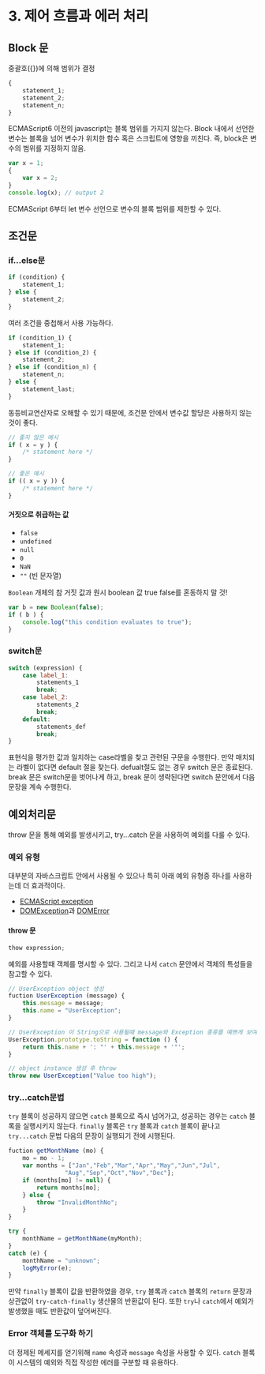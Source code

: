 # 3. 제어 흐름과 에러 처리

## Block 문

중괄호({})에 의해 범위가 결정

```javascript
{
    statement_1;
    statement_2;
    statement_n;
}
```

ECMAScript6 이전의 javascript는 블록 범위를 가지지 않는다. Block 내에서 선언한 변수는 블록을 넘어 변수가 위치한 함수 혹은 스크립트에 영향을 끼친다. 즉, block은 변수의 범위를 지정하지 않음.

```javascript
var x = 1;
{
    var x = 2;
}
console.log(x); // output 2
```

ECMAScript 6부터 let 변수 선언으로 변수의 블록 범위를 제한할 수 있다.

## 조건문

### if...else문

```javascript
if (condition) {
    statement_1;
} else {
    statement_2;
}
```

여러 조건을 중첩해서 사용 가능하다.

```javascript
if (condition_1) {
    statement_1;
} else if (condition_2) {
    statement_2;
} else if (condition_n) {
    statement_n;
} else {
    statement_last;
}
```

동등비교연산자로 오해할 수 있기 때문에, 조건문 안에서 변수값 할당은 사용하지 않는 것이 좋다.

```javascript
// 좋지 않은 예시
if ( x = y ) {
    /* statement here */
}

// 좋은 예시
if (( x = y )) {
    /* statement here */
}
```

#### 거짓으로 취급하는 값

- `false`
- `undefined`
- `null`
- `0`
- `NaN`
- `""` (빈 문자열)

`Boolean` 개체의 참 거짓 값과 원시 boolean 값 true false를 혼동하지 말 것!

```javascript
var b = new Boolean(false);
if ( b ) {
    console.log("this condition evaluates to true");
}
```

### switch문

```javascript
switch (expression) {
    case label_1:
        statements_1
        break;
    case label_2:
        statements_2
        break;
    default:
        statements_def
        break;
}
```

표현식을 평가한 값과 일치하는 case라벨을 찾고 관련된 구문을 수행한다. 만약 매치되는 라벨이 없다면 default 절을 찾는다. defualt절도 없는 경우 switch 문은 종료된다. break 문은 switch문을 벗어나게 하고, break 문이 생략된다면 switch 문안에서 다음 문장을 계속 수행한다.

## 예외처리문

throw 문을 통해 예외를 발생시키고, try...catch 문을 사용하여 예외를 다룰 수 있다.

### 예외 유형

대부분의 자바스크립트 안에서 사용될 수 있으나 특히 아래 예외 유형중 하나를 사용하는데 더 효과적이다.

- [ECMAScript exception](https://developer.mozilla.org/en-US/docs/Web/JavaScript/Reference/Global_Objects/Error#Error_types)
- [DOMException](https://developer.mozilla.org/ko/docs/Web/API/DOMException)과 [DOMError](https://developer.mozilla.org/ko/docs/Web/API/DOMError)

#### throw 문

```javascript
thow expression;
```

예외를 사용할때 객체를 명시할 수 있다. 그리고 나서 `catch` 문안에서 객체의 특성들을 참고할 수 있다.

```javascript
// UserException object 생성
fuction UserException (message) {
    this.message = message;
    this.name = "UserException";
}

// UserException 이 String으로 사용될때 message와 Exception 종류를 예쁘게 보여줌
UserException.prototype.toString = function () {
    return this.name + ': "' + this.message + '"';
}

// object instance 생성 후 throw
throw new UserException("Value too high");
```

### try...catch문법

`try` 블록이 성공하지 않으면 `catch` 블록으로 즉시 넘어가고, 성공하는 경우는 `catch` 블록을 실행시키지 않는다. `finally` 블록은 `try` 블록과 `catch` 블록이 끝나고 `try...catch` 문법 다음의 문장이 실행되기 전에 시행된다.

```javascript
fuction getMonthName (mo) {
    mo = mo - 1;
    var months = ["Jan","Feb","Mar","Apr","May","Jun","Jul",
                "Aug","Sep","Oct","Nov","Dec"];
    if (months[mo] != null) {
        return months[mo];
    } else {
        throw "InvalidMonthNo";
    }
}

try {
    monthName = getMonthName(myMonth);
}
catch (e) {
    monthName = "unknown";
    logMyError(e);
}
```

만약 `finally` 블록이 값을 반환하였을 경우, `try` 블록과 `catch` 블록의 `return` 문장과 상관없이 `try-catch-finally` 생산물의 반환값이 된다. 또한 `try`나 `catch`에서 예외가 발생했을 때도 반환값이 덮어써진다.

### Error 객체를 도구화 하기

더 정제된 메세지를 얻기위해 `name` 속성과 `message` 속성을 사용할 수 있다. `catch` 블록이 시스템의 예외와 직접 작성한 에러를 구분할 때 유용하다.
